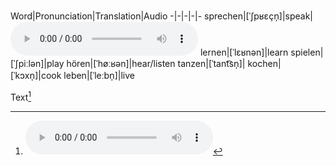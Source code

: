 Word|Pronunciation|Translation|Audio
-|-|-|-|-
sprechen|[ˈʃpʁɛçn̩]|speak|<audio controls><source src="https://cdn.duden.de/_media_/audio/ID4113087_120708383.mp3" type="audio/mp3"></audio>
lernen|[ˈlɛʁnən]|learn
spielen|[ˈʃpiːlən]|play
hören|[ˈhøːʁən]|hear/listen
tanzen|[ˈtant͡sn̩]|
kochen|[ˈkɔxn̩]|cook
leben|[ˈleːbn̩]|live


Text[^1]

[^1]: <audio controls><source src="https://cdn.duden.de/_media_/audio/ID4113087_120708383.mp3" type="audio/mp3"></audio>
<!--stackedit_data:
eyJoaXN0b3J5IjpbLTE0NzUyMjg0MTgsMTU3NzQxMDIxOV19
-->